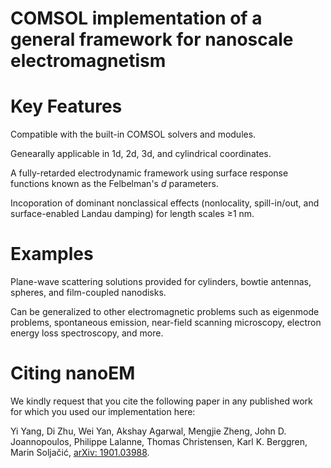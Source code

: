 # COMSOL implementation of a general framework for nanoscale electromagnetism



# Key Features

Compatible with the built-in COMSOL solvers and modules.

Genearally applicable in 1d, 2d, 3d, and cylindrical coordinates.

A fully-retarded electrodynamic framework using surface response functions known as the Felbelman's _d_ parameters. 

Incoporation of dominant nonclassical effects (nonlocality, spill-in/out, and surface-enabled Landau damping) for length scales ≥1 nm.

# Examples

Plane-wave scattering solutions provided for cylinders, bowtie antennas, spheres, and film-coupled nanodisks. 

Can be generalized to other electromagnetic problems such as eigenmode problems, spontaneous emission, near-field scanning microscopy, electron energy loss spectroscopy, and more.


# Citing nanoEM

We kindly request that you cite the following paper in any published work for which you used our implementation here:

Yi Yang, Di Zhu, Wei Yan, Akshay Agarwal, Mengjie Zheng, John D. Joannopoulos, Philippe Lalanne, Thomas Christensen, Karl K. Berggren, Marin Soljačić, [arXiv: 1901.03988](https://arxiv.org/abs/1901.03988).
